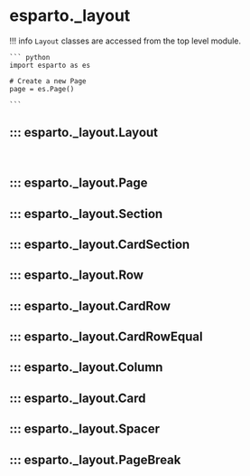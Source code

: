 # esparto._layout

!!! info
    `Layout` classes are accessed from the top level module.

    ``` python
    import esparto as es

    # Create a new Page
    page = es.Page()

    ```

## ::: esparto._layout.Layout
<br>

## ::: esparto._layout.Page

## ::: esparto._layout.Section

## ::: esparto._layout.CardSection

## ::: esparto._layout.Row

## ::: esparto._layout.CardRow

## ::: esparto._layout.CardRowEqual

## ::: esparto._layout.Column

## ::: esparto._layout.Card

## ::: esparto._layout.Spacer

## ::: esparto._layout.PageBreak

<br>
